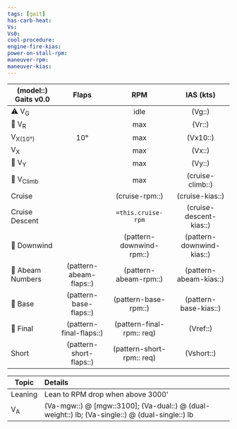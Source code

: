 ```yaml
---
tags: [gait]
has-carb-heat:
Vs:
Vs0:
cool-procedure:
engine-fire-kias:
power-on-stall-rpm:
maneuver-rpm:
maneuver-kias:
---
```


| **(model::) Gaits** v0.0 |        **Flaps**        |          **RPM**          |       **IAS (kts)**        |
| ---------------------------- |:-----------------------:|:-------------------------:|:--------------------------:|
| ⚠️ V<sub>G</sub>             |                         |           idle            |          (Vg::)          |
| 🛫 V<sub>R</sub>             |                         |            max            |           (Vr::)           |
| V<sub>X(10°)</sub>           |           10°           |            max            |           (Vx10::)           | 
| V<sub>X</sub>                |                         |            max            |           (Vx::)           |
| 🛫 V<sub>Y</sub>             |                         |            max            |           (Vy::)           |
| 🛫 V<sub>Climb</sub>         |                         |            max            |      (cruise-climb::)      |
| Cruise                       |                         |      (cruise-rpm::)       |      (cruise-kias::)       |
| Cruise Descent               |                         |    `=this.cruise-rpm`     |  (cruise-descent-kias::)   |
| 🛬 Downwind                  |                         | (pattern-downwind-rpm::) | (pattern-downwind-kias::) |
| 🛬 Abeam Numbers             | (pattern-abeam-flaps::) |   (pattern-abeam-rpm::)   |   (pattern-abeam-kias::)   |
| 🛬 Base                      | (pattern-base-flaps::)  |   (pattern-base-rpm::)    |   (pattern-base-kias::)    |
| 🛬 Final                     | (pattern-final-flaps::) |  (pattern-final-rpm:: req)   |          (Vref::)          |
| Short                        | (pattern-short-flaps::) |   (pattern-short-rpm:: req)   |         (Vshort::)         |

| Topic         | Details                                                                                                       |
| ------------- |:------------------------------------------------------------------------------------------------------------- |
| Leaning       | Lean to RPM drop when above 3000'                                                                           | 
| V<sub>A</sub> | (Va-mgw::) @ [mgw::3100]; (Va-dual::) @ (dual-weight::) lb; (Va-single::) @ (dual-single::) lb |
